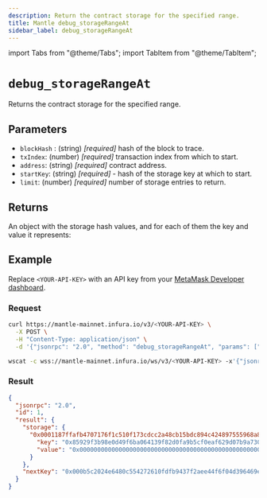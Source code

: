 ```yaml
---
description: Return the contract storage for the specified range.
title: Mantle debug_storageRangeAt
sidebar_label: debug_storageRangeAt
---
```


import Tabs from "@theme/Tabs";
import TabItem from "@theme/TabItem";

# `debug_storageRangeAt`

Returns the contract storage for the specified range.

## Parameters

- `blockHash` : (string) _[required]_ hash of the block to trace.
- `txIndex`: (number) _[required]_ transaction index from which to start.
- `address`: (string) _[required]_ contract address.
- `startKey`: (string) _[required]_ - hash of the storage key at which to start.
- `limit`: (number) _[required]_ number of storage entries to return.

## Returns

An object with the storage hash values, and for each of them the key and value it represents:

## Example

Replace `<YOUR-API-KEY>` with an API key from your [MetaMask Developer dashboard](https://developer.metamask.io/).

### Request

<Tabs>
  <TabItem value="curl" label="curl" default>

```bash
curl https://mantle-mainnet.infura.io/v3/<YOUR-API-KEY> \
  -X POST \
  -H "Content-Type: application/json" \
  -d '{"jsonrpc": "2.0", "method": "debug_storageRangeAt", "params": ["0x7aaff18735842066baee6a2eb53961a69e67f5e012072c81c05a0fd793069a6c", 0, "0x371c7ec6D8039ff7933a2AA28EB827Ffe1F52f07", "0x0000000000000000000000000000000000000000000000000000000000000000", 1], "id": 1}'
```

  </TabItem>
  <TabItem value="WSS" label="WSS" default>

```bash
wscat -c wss://mantle-mainnet.infura.io/ws/v3/<YOUR-API-KEY> -x'{"jsonrpc": "2.0", "method": "debug_storageRangeAt", "params": ["0x7aaff18735842066baee6a2eb53961a69e67f5e012072c81c05a0fd793069a6c", 0, "0x371c7ec6D8039ff7933a2AA28EB827Ffe1F52f07", "0x0000000000000000000000000000000000000000000000000000000000000000", 1], "id": 1}'
```

  </TabItem>
</Tabs>

### Result

```json
{
  "jsonrpc": "2.0",
  "id": 1,
  "result": {
    "storage": {
      "0x0001187ffafb4707176f1c510f173cdcc2a48cb15bdc894c424897555968a831": {
        "key": "0x85929f3b98e0d49f6ba064139f82d0fa9b5cf0eaf629d07b9a7301e222a63173",
        "value": "0x00000000000000000000000000000000000000000000000000000000b478ed24"
      }
    },
    "nextKey": "0x000b5c2024e6480c554272610fdfb9437f2aee44f6f04d396469e6adbcedc03b"
  }
}
```
